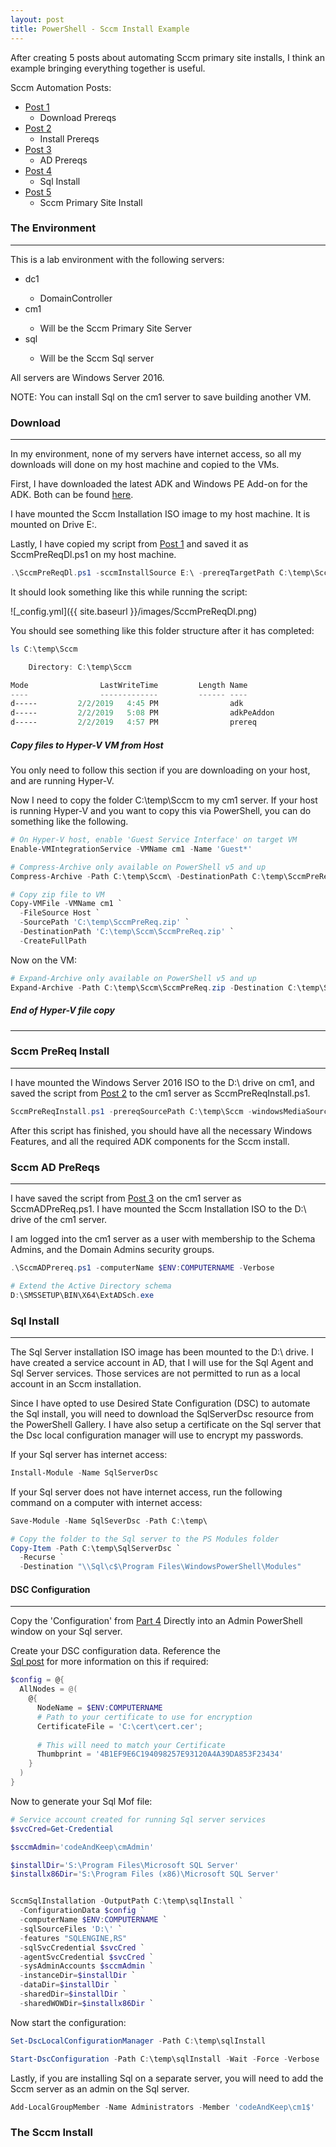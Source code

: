 ```yaml
---
layout: post
title: PowerShell - Sccm Install Example
---
```


After creating 5 posts about automating Sccm primary site installs, 
I think an example bringing everything together is useful. 

Sccm Automation Posts:
- [Post 1 ](http://codeandkeep.com/PowerShell-ActiveDirectory-Exchange-Part1/) 
  - Download Prereqs
- [Post 2 ](http://codeandkeep.com/PowerShell-SCCM-Offline-PreRequisites-Install/) 
  - Install Prereqs
- [Post 3 ](http://codeandkeep.com/PowerShell-Sccm-PreRequisites/) 
  - AD Prereqs
- [Post 4 ](http://codeandkeep.com/PowerShell-Sccm-AD-PreRequisites-SQL/) 
  - Sql Install
- [Post 5 ](http://codeandkeep.com/PowerShell-Sccm-Primary-Site-Install/) 
  - Sccm Primary Site Install

### The Environment
----

<p>
  This is a lab environment with the following servers:
    <ul>
      <li>dc1</li>
        <ul>
          <li>DomainController</li>
        </ul>
      <li>cm1</li>
        <ul>
          <li>Will be the Sccm Primary Site Server</li>
        </ul>
      <li>sql</li>
        <ul>
          <li>Will be the Sccm Sql server</li>
        </ul>
    </ul>
    All servers are Windows Server 2016. 
</p>
<p>
  NOTE: You can install Sql on the cm1 server to save building another VM.
</p>

### Download
----

<p>
  In my environment, none of my servers have internet access, 
  so all my downloads will done on my host machine and copied to the VMs.
</p>

First, I have downloaded the latest ADK and Windows PE Add-on for the ADK.
Both can be found [here](https://docs.microsoft.com/en-us/windows-hardware/get-started/adk-install).

<p>
  I have mounted the Sccm Installation ISO image to my host machine. 
  It is mounted on Drive E:.
</p>

Lastly, I have copied my script from [Post 1](http://codeandkeep.com/PowerShell-ActiveDirectory-Exchange-Part1/) and saved it as SccmPreReqDl.ps1 on my host machine.

```powershell
.\SccmPreReqDl.ps1 -sccmInstallSource E:\ -prereqTargetPath C:\temp\Sccm -Verbose
```

<p>
  It should look something like this while running the script:
</p>

 ![_config.yml]({{ site.baseurl }}/images/SccmPreReqDl.png)

<p>
  You should see something like this folder structure after it has completed:
</p>

```powershell
ls C:\temp\Sccm

    Directory: C:\temp\Sccm

Mode                LastWriteTime         Length Name
----                -------------         ------ ----
d-----         2/2/2019   4:45 PM                adk
d-----         2/2/2019   5:08 PM                adkPeAddon
d-----         2/2/2019   4:57 PM                prereq
```

##### Copy files to Hyper-V VM from Host

<p>
  You only need to follow this section if you are downloading on your host, 
  and are running Hyper-V.
</p>

<p>
  Now I need to copy the folder C:\temp\Sccm to my cm1 server.
  If your host is running Hyper-V and you want to copy this via PowerShell, 
  you can do something like the following.
</p>

```powershell
# On Hyper-V host, enable 'Guest Service Interface' on target VM
Enable-VMIntegrationService -VMName cm1 -Name 'Guest*'

# Compress-Archive only available on PowerShell v5 and up
Compress-Archive -Path C:\temp\Sccm\ -DestinationPath C:\temp\SccmPreReq.zip

# Copy zip file to VM
Copy-VMFile -VMName cm1 `
  -FileSource Host `
  -SourcePath 'C:\temp\SccmPreReq.zip' `
  -DestinationPath 'C:\temp\Sccm\SccmPreReq.zip' `
  -CreateFullPath
```

<p>
Now on the VM:
</p>

```powershell
# Expand-Archive only available on PowerShell v5 and up
Expand-Archive -Path C:\temp\Sccm\SccmPreReq.zip -Destination C:\temp\Sccm
```

##### End of Hyper-V file copy

-----

### Sccm PreReq Install
----

I have mounted the Windows Server 2016 ISO to the D:\ drive on cm1, 
and saved the script from 
[Post 2](http://codeandkeep.com/PowerShell-SCCM-Offline-PreRequisites-Install/) 
to the cm1 server as SccmPreReqInstall.ps1.

```powershell
SccmPreReqInstall.ps1 -prereqSourcePath C:\temp\Sccm -windowsMediaSourcePath D:\sources\sxs -Verbose
```

<p>
  After this script has finished, 
  you should have all the necessary Windows Features, 
  and all the required ADK components for the Sccm install.
</p>

### Sccm AD PreReqs
----

I have saved the script from 
[Post 3](http://codeandkeep.com/PowerShell-Sccm-PreRequisites/) 
on the cm1 server as SccmADPreReq.ps1. 
I have mounted the Sccm Installation ISO to the D:\ drive of the cm1 server.
<p>
  I am logged into the cm1 server as a user with membership to 
  the Schema Admins, and the Domain Admins security groups.
</p>

```powershell
.\SccmADPrereq.ps1 -computerName $ENV:COMPUTERNAME -Verbose

# Extend the Active Directory schema
D:\SMSSETUP\BIN\X64\ExtADSch.exe
```

### Sql Install
----

<p>
  The Sql Server installation ISO image has been mounted to the D:\ drive. 
  I have created a service account in AD, 
  that I will use for the Sql Agent and Sql Server services. 
  Those services are not permitted to run as a local account in an 
  Sccm installation.
</p>

<p>
  Since I have opted to use Desired State Configuration (DSC) 
  to automate the Sql install, 
  you will need to download the SqlServerDsc resource from 
  the PowerShell Gallery. 
  I have also setup a certificate on the Sql server that the 
  Dsc local configuration manager will use to encrypt my passwords. 
</p>

<p>
  If your Sql server has internet access:
</p>

```powershell
Install-Module -Name SqlServerDsc
```

<p>
  If your Sql server does not have internet access, 
  run the following command on a computer with internet access: 
</p>

```powershell
Save-Module -Name SqlSeverDsc -Path C:\temp\

# Copy the folder to the Sql server to the PS Modules folder
Copy-Item -Path C:\temp\SqlServerDsc `
  -Recurse `
  -Destination "\\Sql\c$\Program Files\WindowsPowerShell\Modules"
```

#### DSC Configuration
----

Copy the 'Configuration' from 
[Part 4](http://codeandkeep.com/PowerShell-Sccm-PreRequisites-SQL/) 
Directly into an Admin PowerShell window on your Sql server.

Create your DSC configuration data.
Reference the  
[Sql post](http://codeandkeep.com/PowerShell-Sccm-PreRequisites-SQL/) 
 for more information on this if required:


```powershell
$config = @{
  AllNodes = @(
    @{ 
      NodeName = $ENV:COMPUTERNAME 
      # Path to your certificate to use for encryption
      CertificateFile = 'C:\cert\cert.cer';
      
      # This will need to match your Certificate
      Thumbprint = '4B1EF9E6C194098257E93120A4A39DA853F23434'
    }
  )
}
```
<p>
  Now to generate your Sql Mof file:
</p>

```powershell
# Service account created for running Sql server services
$svcCred=Get-Credential

$sccmAdmin='codeAndKeep\cmAdmin'

$installDir='S:\Program Files\Microsoft SQL Server'
$installx86Dir='S:\Program Files (x86)\Microsoft SQL Server'


SccmSqlInstallation -OutputPath C:\temp\sqlInstall `
  -ConfigurationData $config `
  -computerName $ENV:COMPUTERNAME `
  -sqlSourceFiles 'D:\' `
  -features "SQLENGINE,RS"
  -sqlSvcCredential $svcCred `
  -agentSvcCredential $svcCred `
  -sysAdminAccounts $sccmAdmin `
  -instanceDir=$installDir `
  -dataDir=$installDir `
  -sharedDir=$installDir `
  -sharedWOWDir=$installx86Dir `
```

<p>
  Now start the configuration:
</p>

```powershell
Set-DscLocalConfigurationManager -Path C:\temp\sqlInstall

Start-DscConfiguration -Path C:\temp\sqlInstall -Wait -Force -Verbose
```

<p>
  Lastly, if you are installing Sql on a separate server, 
  you will need to add the Sccm server as an admin on the Sql server.
</p>

```powershell
Add-LocalGroupMember -Name Administrators -Member 'codeAndKeep\cm1$'
```

### The Sccm Install

